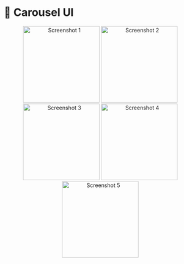 # 📱 Carousel UI  

<p align="center">
  <img src="https://github.com/user-attachments/assets/c1bc8d1d-cf70-4ddb-ab0b-2ee5b6d1d314" alt="Screenshot 1" width="200" />
  <img src="https://github.com/user-attachments/assets/bf4b5f7a-2d77-45cb-b57b-a6085c74b7fb" alt="Screenshot 2" width="200" />
  <img src="https://github.com/user-attachments/assets/d245ea24-0bfb-4b32-ba47-d1a99e0ea7ca" alt="Screenshot 3" width="200" />
  <img src="https://github.com/user-attachments/assets/b5ac8ae7-430e-4429-a396-ece0a182a98f" alt="Screenshot 4" width="200" />
  <img src="https://github.com/user-attachments/assets/cef4e529-0ba1-4d6c-b1fa-4bd998e7e394" alt="Screenshot 5" width="200" />
</p>
